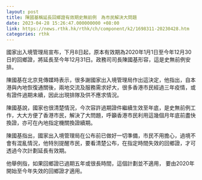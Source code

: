 ```yaml
---
layout: post
title: 陳國基稱延長回鄉證有效期史無前例　為市民解決大問題
date: 2023-04-28 15:26:47.000000000 +08:00
link: https://news.rthk.hk/rthk/ch/component/k2/1698311-20230428.htm
categories: rthk
---
```


國家出入境管理局宣布，下月8日起，原本有效期為2020年1月1日至今年12月30日的回鄉證，將延長至今年12月31日。政務司司長陳國基形容，這是史無前例安排。

陳國基在北京見傳媒時表示，很多謝國家出入境管理局作出這決定，他指出，自本港與內地恢復通關後，兩地交流及服務需求好大，很多香港市民經過三年疫情，或有證件過期未續，因此出現排隊及供不應求情況。

陳國基說，國家也很清楚情況，今次容許過期證件繼續生效至年底，是史無前例工作，大大方便了香港市民，解決了大問題，呼籲香港市民利用這幾個月年底前盡快換證，亦可在內地指定機關換證續期。

陳國基指出，國家出入境管理局在公布前已做好一切準備，市民不用擔心，過境不會有混亂情況，他特別提醒市民，要看清楚公布，在指定時間失效的回鄉證，才可透過今次計劃延長有效期。

他舉例指，如果回鄉證已過期五年或很長時間，這個計劃並不適用， 要由2020年開始至今年失效的回鄉證才適用。
